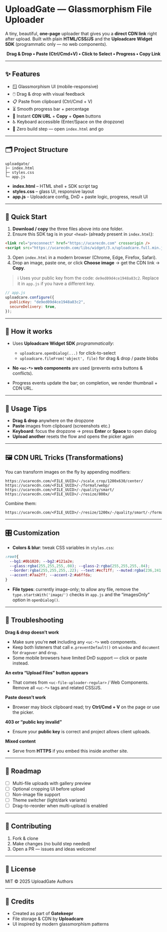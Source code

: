 # UploadGate — Glassmorphism File Uploader

A tiny, beautiful, **one-page** uploader that gives you a **direct CDN link** right after upload.
Built with plain **HTML/CSS/JS** and the **Uploadcare Widget SDK** (programmatic only — no web components).

<div align="center">

**Drag & Drop • Paste (Ctrl/Cmd+V) • Click to Select • Progress • Copy Link**

</div>

---

## ✨ Features

* 🪟 Glassmorphism UI (mobile-responsive)
* 🖱️ Drag & drop with visual feedback
* 📋 Paste from clipboard (Ctrl/Cmd + V)
* ⏳ Smooth progress bar + percentage
* 🔗 Instant **CDN URL** + **Copy** + **Open** buttons
* ♿ Keyboard accessible (Enter/Space on the dropzone)
* 🧩 Zero build step — open `index.html` and go

---

## 🗂️ Project Structure

```
uploadgate/
├─ index.html
├─ styles.css
└─ app.js
```

* **index.html** – HTML shell + SDK script tag
* **styles.css** – glass UI, responsive layout
* **app.js** – Uploadcare config, DnD + paste logic, progress, result UI

---

## 🚀 Quick Start

1. **Download / copy** the three files above into one folder.
2. Ensure this SDK tag is in your `<head>` (already present in `index.html`):

```html
<link rel="preconnect" href="https://ucarecdn.com" crossorigin />
<script src="https://ucarecdn.com/libs/widget/3.x/uploadcare.full.min.js"></script>
```

3. Open `index.html` in a modern browser (Chrome, Edge, Firefox, Safari).
4. Drop an image, paste one, or click **Choose image** → get the CDN link → **Copy**.

> ℹ️ Uses your public key from the code: `de9ed09d4ce1948a83c2`.
> Replace it in `app.js` if you have a different key.

```js
// app.js
uploadcare.configure({
  publicKey: "de9ed09d4ce1948a83c2",
  secureDelivery: true,
});
```

---

## 🧠 How it works

* Uses **Uploadcare Widget SDK** *programmatically*:

  * `uploadcare.openDialog(...)` for click-to-select
  * `uploadcare.fileFrom('object', file)` for drag & drop / paste blobs
* **No `<uc-*>` web components** are used (prevents extra buttons & conflicts).
* Progress events update the bar; on completion, we render thumbnail + CDN URL.

---

## 🧪 Usage Tips

* **Drag & drop** anywhere on the dropzone
* **Paste** images from clipboard (screenshots etc.)
* **Keyboard**: focus the dropzone → press **Enter** or **Space** to open dialog
* **Upload another** resets the flow and opens the picker again

---

## 🖼️ CDN URL Tricks (Transformations)

You can transform images on the fly by appending modifiers:

```text
https://ucarecdn.com/<FILE_UUID>/-/scale_crop/1200x630/center/
https://ucarecdn.com/<FILE_UUID>/-/format/webp/
https://ucarecdn.com/<FILE_UUID>/-/quality/smart/
https://ucarecdn.com/<FILE_UUID>/-/resize/800x/
```

Combine them:

```text
https://ucarecdn.com/<FILE_UUID>/-/resize/1200x/-/quality/smart/-/format/webp/
```

---

## 🎛️ Customization

* **Colors & blur**: tweak CSS variables in `styles.css`:

```css
:root{
  --bg1:#0b1020; --bg2:#121a2e;
  --glass:rgba(255,255,255,.08); --glass-2:rgba(255,255,255,.04);
  --border:rgba(255,255,255,.22); --text:#ecf1ff; --muted:rgba(236,241,255,.64);
  --accent:#7aa2ff; --accent-2:#a6ffda;
}
```

* **File types**: currently image-only; to allow any file, remove the `type.startsWith('image/')` checks in `app.js` and the “imagesOnly” option in `openDialog()`.

---

## 🧯 Troubleshooting

**Drag & drop doesn’t work**

* Make sure you’re **not** including any `<uc-*>` web components.
* Keep both listeners that call `e.preventDefault()` on `window` and `document` for `dragover` and `drop`.
* Some mobile browsers have limited DnD support — click or paste instead.

**An extra “Upload Files” button appears**

* That comes from `<uc-file-uploader-regular>` / Web Components. Remove all `<uc-*>` tags and related CSS/JS.

**Paste doesn’t work**

* Browser may block clipboard read; try **Ctrl/Cmd + V** on the page or use the picker.

**403 or “public key invalid”**

* Ensure your **public key** is correct and project allows client uploads.

**Mixed content**

* Serve from **HTTPS** if you embed this inside another site.

---

## 🧩 Roadmap

* [ ] Multi-file uploads with gallery preview
* [ ] Optional cropping UI before upload
* [ ] Non-image file support
* [ ] Theme switcher (light/dark variants)
* [ ] Drag-to-reorder when multi-upload is enabled

---

## 🤝 Contributing

1. Fork & clone
2. Make changes (no build step needed)
3. Open a PR — issues and ideas welcome!

---

## 📜 License

MIT © 2025 UploadGate Authors

---

## 🙏 Credits

* Created as part of **Gatekeepr**
* File storage & CDN by **Uploadcare**
* UI inspired by modern glassmorphism patterns
